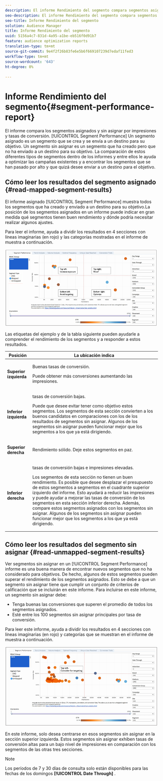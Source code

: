```yaml
---
description: El informe Rendimiento del segmento compara segmentos asignados y sin asignar por impresiones y tasas de conversión. Un segmento asignado es un segmento que se crea y se envía a un destino para su objetivo. Un segmento sin asignar es un segmento que ha creado pero que no ha enviado a un destino para su objetivo. La comparación de estos diferentes tipos de segmentos dentro de los informes y entre ellos le ayuda a optimizar las campañas existentes y a encontrar los segmentos que se han pasado por alto y que quizá desee enviar a un destino para el objetivo.
seo-description: El informe Rendimiento del segmento compara segmentos asignados y sin asignar por impresiones y tasas de conversión. Un segmento asignado es un segmento que se crea y se envía a un destino para su objetivo. Un segmento sin asignar es un segmento que ha creado pero que no ha enviado a un destino para su objetivo. La comparación de estos diferentes tipos de segmentos dentro de los informes y entre ellos le ayuda a optimizar las campañas existentes y a encontrar los segmentos que se han pasado por alto y que quizá desee enviar a un destino para el objetivo.
seo-title: Informe Rendimiento del segmento
solution: Audience Manager
title: Informe Rendimiento del segmento
uuid: 5156a4c7-831d-4a95-a1be-eb516f0d91b7
feature: audience optimization reports
translation-type: tm+mt
source-git-commit: 9e4f2f26b83fe6e5b6f669107239d7edaf11fed3
workflow-type: tm+mt
source-wordcount: '643'
ht-degree: 0%

---
```



# Informe Rendimiento del segmento{#segment-performance-report}

El informe compara los segmentos asignados y sin asignar por impresiones y tasas de conversión. [!UICONTROL Segment Performance] Un segmento asignado es un segmento que se crea y se envía a un destino para su objetivo. Un segmento sin asignar es un segmento que ha creado pero que no ha enviado a un destino para su objetivo. La comparación de estos diferentes tipos de segmentos dentro de los informes y entre ellos le ayuda a optimizar las campañas existentes y a encontrar los segmentos que se han pasado por alto y que quizá desee enviar a un destino para el objetivo.

## Cómo leer los resultados del segmento asignado {#read-mapped-segment-results}

El informe asignado [!UICONTROL Segment Performance] muestra todos los segmentos que ha creado y enviado a un destino para su objetivo.La posición de los segmentos asignados en un informe puede indicar en gran medida qué segmentos tienen buen rendimiento y dónde podría necesitar realizar algunos ajustes.

Para leer el informe, ayuda a dividir los resultados en 4 secciones con líneas imaginarias (en rojo) y las categorías mostradas en el informe de muestra a continuación.

![](assets/mapped-segment-performance.png)

Las etiquetas del ejemplo y de la tabla siguiente pueden ayudarle a comprender el rendimiento de los segmentos y a responder a estos resultados.

<table id="table_A29253B30DFA4CD7B3B7C320DE0BDEA4"> 
 <thead> 
  <tr> 
   <th colname="col1" class="entry"> Posición </th> 
   <th colname="col2" class="entry"> La ubicación indica </th> 
  </tr> 
 </thead>
 <tbody> 
  <tr> 
   <td colname="col1"> <p> <b>Superior izquierda</b> </p> </td> 
   <td colname="col2"> <p>Buenas tasas de conversión. </p> <p>Puede obtener más conversiones aumentando las impresiones. </p> </td> 
  </tr> 
  <tr> 
   <td colname="col1"> <p> <b>Inferior izquierda</b> </p> </td> 
   <td colname="col2"> <p>tasas de conversión bajas. </p> <p>Puede que desee evitar tener como objetivo estos segmentos. Los segmentos de esta sección convierten a los buenos candidatos en comparaciones con los de los resultados de segmentos sin asignar. Algunos de los segmentos sin asignar pueden funcionar mejor que los segmentos a los que ya está dirigiendo. </p> </td> 
  </tr> 
  <tr> 
   <td colname="col1"> <p> <b>Superior derecha</b> </p> </td> 
   <td colname="col2"> <p>Rendimiento sólido. Deje estos segmentos en paz. </p> </td> 
  </tr> 
  <tr> 
   <td colname="col1"> <p> <b>Inferior derecha</b> </p> </td> 
   <td colname="col2"> <p>tasas de conversión bajas e impresiones elevadas. </p> <p>Los segmentos de esta sección no tienen un buen rendimiento. Es posible que desee desplazar el presupuesto de estos segmentos a segmentos en el cuadrante superior izquierdo del informe. Esto ayudará a reducir las impresiones y puede ayudar a mejorar las tasas de conversión de los segmentos en esta sección inferior derecha. Además, compare estos segmentos asignados con los segmentos sin asignar. Algunos de los segmentos sin asignar pueden funcionar mejor que los segmentos a los que ya está dirigiendo. </p> </td> 
  </tr> 
 </tbody> 
</table>

## Cómo leer los resultados del segmento sin asignar {#read-unmapped-segment-results}

Ver segmentos sin asignar en un [!UICONTROL Segment Performance] informe es una buena manera de encontrar nuevos segmentos que no ha considerado para objetivos. De hecho, algunos de estos segmentos pueden superar el rendimiento de los segmentos asignados. Esto se debe a que un segmento sin asignar tiene que cumplir un conjunto de criterios de calificación que se incluirán en este informe. Para incluirse en este informe, un segmento sin asignar debe:

* Tenga buenas las conversiones que superen el promedio de todos los segmentos asignados.
* Esté entre los 100 segmentos sin asignar principales por tasa de conversión.

Para leer este informe, ayuda a dividir los resultados en 4 secciones con líneas imaginarias (en rojo) y categorías que se muestran en el informe de muestra a continuación.

![](assets/unmapped-segment-performance.png)

En este informe, solo desea centrarse en esos segmentos sin asignar en la sección superior izquierda. Estos segmentos sin asignar exhiben tasas de conversión altas para un bajo nivel de impresiones en comparación con los segmentos de las otras tres secciones.

>[!NOTE]
>
>Los períodos de 7 y 30 días de consulta solo están disponibles para las fechas de los domingos **[!UICONTROL Date Through]** .
